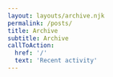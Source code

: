 ```yaml
---
layout: layouts/archive.njk
permalink: /posts/
title: Archive
subtitle: Archive
callToAction:
  href: '/'
  text: 'Recent activity'
---
```

